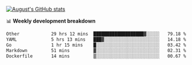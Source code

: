 
[![August's GitHub stats](https://github-readme-stats.vercel.app/api?username=zou-weidong&show_icons=true&theme=radical)](https://github.com/zou-weidong)


📊 **Weekly development breakdown**
<!--START_SECTION:waka-->

```txt
Other            29 hrs 12 mins  ███████████████████▓░░░░░   79.18 %
YAML             5 hrs 13 mins   ███▓░░░░░░░░░░░░░░░░░░░░░   14.18 %
Go               1 hr 15 mins    █░░░░░░░░░░░░░░░░░░░░░░░░   03.42 %
Markdown         51 mins         ▓░░░░░░░░░░░░░░░░░░░░░░░░   02.31 %
Dockerfile       14 mins         ▒░░░░░░░░░░░░░░░░░░░░░░░░   00.67 %
```

<!--END_SECTION:waka-->
